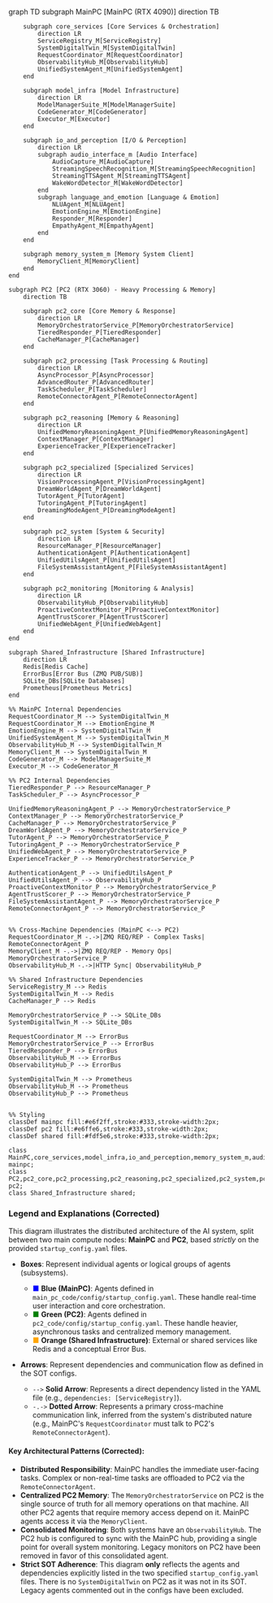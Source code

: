 graph TD
    subgraph MainPC [MainPC (RTX 4090)]
        direction TB

        subgraph core_services [Core Services & Orchestration]
            direction LR
            ServiceRegistry_M[ServiceRegistry]
            SystemDigitalTwin_M[SystemDigitalTwin]
            RequestCoordinator_M[RequestCoordinator]
            ObservabilityHub_M[ObservabilityHub]
            UnifiedSystemAgent_M[UnifiedSystemAgent]
        end

        subgraph model_infra [Model Infrastructure]
            direction LR
            ModelManagerSuite_M[ModelManagerSuite]
            CodeGenerator_M[CodeGenerator]
            Executor_M[Executor]
        end

        subgraph io_and_perception [I/O & Perception]
            direction LR
            subgraph audio_interface_m [Audio Interface]
                AudioCapture_M[AudioCapture]
                StreamingSpeechRecognition_M[StreamingSpeechRecognition]
                StreamingTTSAgent_M[StreamingTTSAgent]
                WakeWordDetector_M[WakeWordDetector]
            end
            subgraph language_and_emotion [Language & Emotion]
                NLUAgent_M[NLUAgent]
                EmotionEngine_M[EmotionEngine]
                Responder_M[Responder]
                EmpathyAgent_M[EmpathyAgent]
            end
        end

        subgraph memory_system_m [Memory System Client]
            MemoryClient_M[MemoryClient]
        end
    end

    subgraph PC2 [PC2 (RTX 3060) - Heavy Processing & Memory]
        direction TB

        subgraph pc2_core [Core Memory & Response]
            direction LR
            MemoryOrchestratorService_P[MemoryOrchestratorService]
            TieredResponder_P[TieredResponder]
            CacheManager_P[CacheManager]
        end

        subgraph pc2_processing [Task Processing & Routing]
            direction LR
            AsyncProcessor_P[AsyncProcessor]
            AdvancedRouter_P[AdvancedRouter]
            TaskScheduler_P[TaskScheduler]
            RemoteConnectorAgent_P[RemoteConnectorAgent]
        end

        subgraph pc2_reasoning [Memory & Reasoning]
            direction LR
            UnifiedMemoryReasoningAgent_P[UnifiedMemoryReasoningAgent]
            ContextManager_P[ContextManager]
            ExperienceTracker_P[ExperienceTracker]
        end

        subgraph pc2_specialized [Specialized Services]
            direction LR
            VisionProcessingAgent_P[VisionProcessingAgent]
            DreamWorldAgent_P[DreamWorldAgent]
            TutorAgent_P[TutorAgent]
            TutoringAgent_P[TutoringAgent]
            DreamingModeAgent_P[DreamingModeAgent]
        end

        subgraph pc2_system [System & Security]
            direction LR
            ResourceManager_P[ResourceManager]
            AuthenticationAgent_P[AuthenticationAgent]
            UnifiedUtilsAgent_P[UnifiedUtilsAgent]
            FileSystemAssistantAgent_P[FileSystemAssistantAgent]
        end

        subgraph pc2_monitoring [Monitoring & Analysis]
            direction LR
            ObservabilityHub_P[ObservabilityHub]
            ProactiveContextMonitor_P[ProactiveContextMonitor]
            AgentTrustScorer_P[AgentTrustScorer]
            UnifiedWebAgent_P[UnifiedWebAgent]
        end
    end

    subgraph Shared_Infrastructure [Shared Infrastructure]
        direction LR
        Redis[Redis Cache]
        ErrorBus[Error Bus (ZMQ PUB/SUB)]
        SQLite_DBs[SQLite Databases]
        Prometheus[Prometheus Metrics]
    end

    %% MainPC Internal Dependencies
    RequestCoordinator_M --> SystemDigitalTwin_M
    RequestCoordinator_M --> EmotionEngine_M
    EmotionEngine_M --> SystemDigitalTwin_M
    UnifiedSystemAgent_M --> SystemDigitalTwin_M
    ObservabilityHub_M --> SystemDigitalTwin_M
    MemoryClient_M --> SystemDigitalTwin_M
    CodeGenerator_M --> ModelManagerSuite_M
    Executor_M --> CodeGenerator_M

    %% PC2 Internal Dependencies
    TieredResponder_P --> ResourceManager_P
    TaskScheduler_P --> AsyncProcessor_P
    
    UnifiedMemoryReasoningAgent_P --> MemoryOrchestratorService_P
    ContextManager_P --> MemoryOrchestratorService_P
    CacheManager_P --> MemoryOrchestratorService_P
    DreamWorldAgent_P --> MemoryOrchestratorService_P
    TutorAgent_P --> MemoryOrchestratorService_P
    TutoringAgent_P --> MemoryOrchestratorService_P
    UnifiedWebAgent_P --> MemoryOrchestratorService_P
    ExperienceTracker_P --> MemoryOrchestratorService_P
    
    AuthenticationAgent_P --> UnifiedUtilsAgent_P
    UnifiedUtilsAgent_P --> ObservabilityHub_P
    ProactiveContextMonitor_P --> MemoryOrchestratorService_P
    AgentTrustScorer_P --> MemoryOrchestratorService_P
    FileSystemAssistantAgent_P --> MemoryOrchestratorService_P
    RemoteConnectorAgent_P --> MemoryOrchestratorService_P


    %% Cross-Machine Dependencies (MainPC <--> PC2)
    RequestCoordinator_M -.->|ZMQ REQ/REP - Complex Tasks| RemoteConnectorAgent_P
    MemoryClient_M -.->|ZMQ REQ/REP - Memory Ops| MemoryOrchestratorService_P
    ObservabilityHub_M -.->|HTTP Sync| ObservabilityHub_P

    %% Shared Infrastructure Dependencies
    ServiceRegistry_M --> Redis
    SystemDigitalTwin_M --> Redis
    CacheManager_P --> Redis

    MemoryOrchestratorService_P --> SQLite_DBs
    SystemDigitalTwin_M --> SQLite_DBs

    RequestCoordinator_M --> ErrorBus
    MemoryOrchestratorService_P --> ErrorBus
    TieredResponder_P --> ErrorBus
    ObservabilityHub_M --> ErrorBus
    ObservabilityHub_P --> ErrorBus

    SystemDigitalTwin_M --> Prometheus
    ObservabilityHub_M --> Prometheus
    ObservabilityHub_P --> Prometheus


    %% Styling
    classDef mainpc fill:#e6f2ff,stroke:#333,stroke-width:2px;
    classDef pc2 fill:#e6ffe6,stroke:#333,stroke-width:2px;
    classDef shared fill:#fdf5e6,stroke:#333,stroke-width:2px;

    class MainPC,core_services,model_infra,io_and_perception,memory_system_m,audio_interface_m,language_and_emotion mainpc;
    class PC2,pc2_core,pc2_processing,pc2_reasoning,pc2_specialized,pc2_system,pc2_monitoring pc2;
    class Shared_Infrastructure shared;

### Legend and Explanations (Corrected)

This diagram illustrates the distributed architecture of the AI system, split between two main compute nodes: **MainPC** and **PC2**, based *strictly* on the provided `startup_config.yaml` files.

*   **Boxes**: Represent individual agents or logical groups of agents (subsystems).
    *   <span style="color:blue">■</span> **Blue (MainPC)**: Agents defined in `main_pc_code/config/startup_config.yaml`. These handle real-time user interaction and core orchestration.
    *   <span style="color:green">■</span> **Green (PC2)**: Agents defined in `pc2_code/config/startup_config.yaml`. These handle heavier, asynchronous tasks and centralized memory management.
    *   <span style="color:orange">■</span> **Orange (Shared Infrastructure)**: External or shared services like Redis and a conceptual Error Bus.

*   **Arrows**: Represent dependencies and communication flow as defined in the SOT configs.
    *   `-->` **Solid Arrow**: Represents a direct dependency listed in the YAML file (e.g., `dependencies: [ServiceRegistry]`).
    *   `-.->` **Dotted Arrow**: Represents a primary cross-machine communication link, inferred from the system's distributed nature (e.g., MainPC's `RequestCoordinator` must talk to PC2's `RemoteConnectorAgent`).

#### Key Architectural Patterns (Corrected):

*   **Distributed Responsibility**: MainPC handles the immediate user-facing tasks. Complex or non-real-time tasks are offloaded to PC2 via the `RemoteConnectorAgent`.
*   **Centralized PC2 Memory**: The `MemoryOrchestratorService` on PC2 is the single source of truth for all memory operations on that machine. All other PC2 agents that require memory access depend on it. MainPC agents access it via the `MemoryClient`.
*   **Consolidated Monitoring**: Both systems have an `ObservabilityHub`. The PC2 hub is configured to sync with the MainPC hub, providing a single point for overall system monitoring. Legacy monitors on PC2 have been removed in favor of this consolidated agent.
*   **Strict SOT Adherence**: This diagram **only** reflects the agents and dependencies explicitly listed in the two specified `startup_config.yaml` files. There is no `SystemDigitalTwin` on PC2 as it was not in its SOT. Legacy agents commented out in the configs have been excluded.